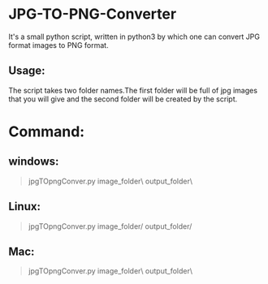 # JPG-TO-PNG-Converter
It's a small python script, written in python3 by which one can convert JPG format images to PNG format.

## Usage:
The script takes two folder names.The first folder will be full of jpg images that you will give and the second folder will be created by the script.

# Command:

## windows:
> jpgTOpngConver.py image_folder\ output_folder\

## Linux:
> jpgTOpngConver.py image_folder/ output_folder/

## Mac:
> jpgTOpngConver.py image_folder\ output_folder\
